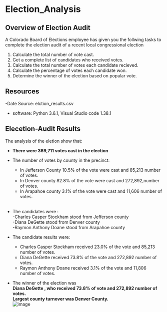 # Election_Analysis

## Overview of Election Audit
A Colorado Board of Elections employee has given you the follwing tasks to complete the election audit of a recent local 
congressional election
1. Calculate the total number of vote cast.
2. Get a complete list of candidates who received votes.
3. Calculate the total number of votes each candidate recieved.
4. Calculate the percentage of votes each candidate won.
5. Determine the winner of the election based on popular vote.

## Resources
-Date Source: elction_results.csv
- software: Python 3.6.1, Visual Studio code 1.38.1

## Elecetion-Audit Results
The analysis of the eletion show that:
- **There were 369,711 votes cast in the election**

- The number of  votes by county in the precinct:
   - In Jefferson County 10.5% of the vote were cast and 85,213 number of votes.<br />
   - In Denver county 82.8% of the vote were cast and 272,892,number of votes.<br />
   - In Arapahoe county 3.1% of the vote were cast and 11,606 number of votes.<br /><br />
- The candidates were :<br />
   -Charles Casper Stockham stood from Jefferson county<br />
   -Diana DeGette stood from Denver county<br />
   -Raymon Anthony Doane stood from Arapahoe county <br />
   
- The candidate results were:
  - Charles Casper Stockham received 23.0% of the vote and 85,213 number of votes.
  - Diana DeGette received 73.8% of the vote and 272,892 number of votes.
  - Raymon Anthony Doane received 3.1% of the vote and 11,806 number of votes.
- The winner of the election was <br />
   **Diana DeGette , who received 73.8% of vote and 272,892 number of votes.<br />**
   **Largest county turnover was Denver County.<br />**
   ![image]()
   
   
